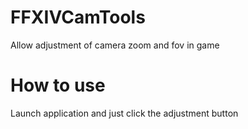 # FFXIVCamTools
Allow adjustment of camera zoom and fov in game

# How to use
Launch application and just click the adjustment button
